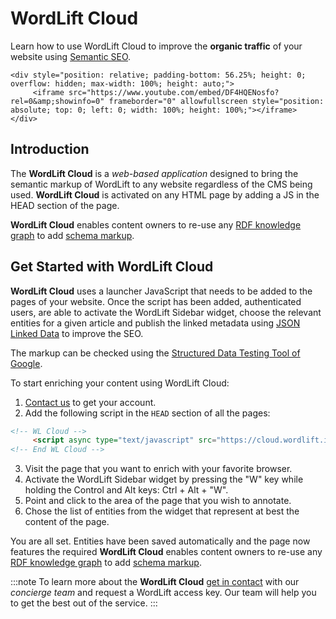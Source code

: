 # WordLift Cloud

Learn how to use WordLift Cloud to improve the **organic traffic** of your website using [Semantic SEO](https://wordlift.io/blog/en/entity/semantic-seo).

```{raw} html
<div style="position: relative; padding-bottom: 56.25%; height: 0; overflow: hidden; max-width: 100%; height: auto;">
     <iframe src="https://www.youtube.com/embed/DF4HQENosfo?rel=0&amp;showinfo=0" frameborder="0" allowfullscreen style="position: absolute; top: 0; left: 0; width: 100%; height: 100%;"></iframe>
</div>
```

## Introduction

The **WordLift Cloud** is a *web-based application* designed to bring the semantic markup of WordLift to any website regardless of the CMS being used.
**WordLift Cloud** is activated on any HTML page by adding a JS in the HEAD section of the page.

**WordLift Cloud** enables content owners to re-use any [RDF knowledge graph](https://wordlift.io/blog/en/entity/knowledge-graph/) to add [schema markup](https://wordlift.io/blog/en/entity/schema-org/).

## Get Started with WordLift Cloud

**WordLift Cloud** uses a launcher JavaScript that needs to be added to the pages of your website. Once the script has been added, authenticated users, are able to activate the WordLift Sidebar widget, choose the relevant entities for a given article and publish the linked metadata using [JSON Linked Data](https://wordlift.io/blog/en/entity/json-ld) to improve the SEO.

The markup can be checked using the [Structured Data Testing Tool of Google](https://search.google.com/structured-data/testing-tool).

To start enriching your content using WordLift Cloud:

1. [Contact us](https://wordlift.io/contact-us/) to get your account.
2. Add the following script in the `HEAD` section of all the pages:

```html
<!-- WL Cloud -->
     <script async type="text/javascript" src="https://cloud.wordlift.io/app/bootstrap.js"></script>
<!-- End WL Cloud -->
```

3. Visit the page that you want to enrich with your favorite browser.
4. Activate the WordLift Sidebar widget by pressing the "W" key while holding the Control and Alt keys: Ctrl + Alt + "W".
5. Point and click to the area of the page that you wish to annotate.
6. Chose the list of entities from the widget that represent at best the content of the page.

You are all set. Entities have been saved automatically and the page now features the required
**WordLift Cloud** enables content owners to re-use any [RDF knowledge graph](https://wordlift.io/blog/en/entity/knowledge-graph/) to add [schema markup](https://wordlift.io/blog/en/entity/schema-org/).

:::note
To learn more about the **WordLift Cloud** [get in contact](https://wordlift.io/contact-us/) with our *concierge team* and request a WordLift access key. Our team will help you to get the best out of the service.
:::
